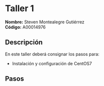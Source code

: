 # Taller 1

**Nombre:** Steven Montealegre Gutiérrez  
**Código:** A00014976

## Descripción
En este taller deberá consignar los pasos para:
* Instalación y configuración de CentOS7

## Pasos
